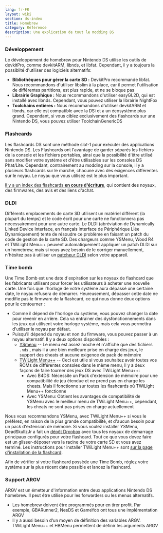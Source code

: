 ```yaml
---
lang: fr-FR
layout: wiki
section: ds-index
title: Homebrew
category: Référence
description: Une explication de tout le modding DS
---
```


### Développement

Le développement de homebrew pour Nintendo DS utilise les outils de devkitPro, comme devkitARM, libnds, et libfat. Cependant, il y a toujours la possiblité d'utiliser des logiciels alternatifs:

- **Bibliothèques pour gérer la carte SD :** DevkitPro recommande libfat. Nous recommandons d'utiliser libslim à la place, car il permet l'utilisation de différentes partitions, est plus rapide, et ne se bloque pas
- **Librairie Graphique :** Nous recommandons d'utiliser easyGL2D, qui est installé avec libnds. Cependant, vous pouvez utiliser la librairie NightFox
- **Toolchains entières :** Nous recommandons d'utiliser devkitARM et libnds, car elle est compatible avec la DSi et a un écosystème plus grand. Cependant, si vous ciblez exclusivement des flashcards sur une Nintendo DS, vous pouvez utiliser ToolchainGenericDS

### Flashcards

Les flashcards DS sont une méthode slot-1 pour exécuter des applications Nintendo DS. Les Flashcards ont l'avantage de garder séparés les fichiers de la console et les fichiers portables, ainsi que la possibilité d'être utilisé sans modifier votre système et d'être utilisables sur les consoles DS Phat/Lite. Cependant, contrairement au modding sur la console, il y a plusieurs flashcards sur le marché, chacune avec des exigences différentes sur le noyau. Le noyau que vous utilisez est le plus important.

[Il y a un index des flashcards **en cours d'écriture**](https://nightyoshi370.github.io/mm-github-pages-starter/), qui contient des noyaux, des firmwares, des avis et des liens d'achat.

### DLDI

Différents emplacements de carte SD utilisent un matériel différent (la plupart du temps) et le code écrit pour une carte ne fonctionnera pas nécessairement pour une autre carte. Le DLDI (abréviation de Dynamically Linked Device Interface, en français Interface de Périphérique Liée Dynamiquement) tente de résoudre ce problème en faisant un patch du code de gestion de la carte SD. Des chargeurs comme YSMenu, Wood R4 et TWiLight Menu++ peuvent automatiquement appliquer un patch DLDI sur un homebrew, mais si vous avez besoin de le corriger manuellement, n'hésitez pas à utiliser un [patcheur DLDI](https://www.chishm.com/DLDI#tools) selon votre appareil.

### Time bomb

Une Time Bomb est une date d'expiration sur les noyaux de flashcard que les fabricants utilisent pour forcer les utilisateurs à acheter une nouvelle carte. Une fois que l'horloge de votre système aura dépassé une certaine date, le noyau refusera de démarrer. Heureusement, dépasser cette date ne modifie pas le firmware de la flashcard, ce qui nous donne deux options pour le contourner :

- Comme il dépend de l'horloge du système, vous pouvez changer la date pour revenir en arrière. Cela va entrainer des dysfonctionnements dans les jeux qui utilisent votre horloge système, mais cela vous permettra d'utiliser le noyau par défaut.
- Puisqu'il dépend du noyau et non du firmware, vous pouvez passer à un noyau alternatif. Il y a deux options disponibles :
  - [YSmenu](https://gbatemp.net/threads/retrogamefan-updates-releases.267243/) -- Le menu est assez moche et n'affiche que des fichiers `.nds` , mais il a une bien meilleure prise en charge des jeux, le support des cheats et aucune exigence de pack de mémoire
  - [TWiLight Menu++](https://github.com/DS-Homebrew/TWiLightMenu) -- Ceci est utile si vous souhaitez avoir toutes vos ROMs de différentes consoles dans le même menu, Il y a deux façons de faire tourner des jeux DS avec TWiLight Menu++:
    - Avec B4DS: Nécessite un Pack d'extension de mémoire pour une compatibilité de jeu étendue et ne prend pas en charge les cheats. Mais il fonctionne sur toutes les flashcards où TWiLight Menu++ fonctionne
    - Avec YSMenu: Obtient les avantages de compatibilité de YSMenu avec le meilleur menu de TWiLight Menu++, cependant, les cheats ne sont pas prises en charge actuellement

Nous vous recommandons YSMenu, avec TWiLight Menu++ si vous le préférez, en raison de la plus grande compatibilité, et d'aucun besoin pour un pack d'extension de mémoire. Si vous voulez installer YSMenu, DeadSkullzJr a fait un [dépôt Dropbox](https://www.dropbox.com/sh/egadrhxj8gimu5t/AACv2KqWmeXEHkxoYRluobxha?dl=0) avec tous les noyaux de démarrage principaux configurés pour votre flashcard. Tout ce que vous devez faire est un glisser-déposer vers la racine de votre carte SD et vous avez terminé. Les instructions pour installer TWiLight Menu++ sont [sur la page d'installation de la flashcard](../twilightmenu/installing-flashcard).

Afin de vérifier si votre flashcard possède une Time Bomb, réglez votre système sur la plus récent date possible et lancez la flashcard.

### Support ARGV
ARGV est un émetteur d'information entre deux applications Nintendo DS homebrew. Il peut être utilisé pour les forwarders ou les menus alternatifs.

- Les homebrew doivent être programmés pour en tirer profit. Par exemple, GBARunner2, NesDS et GameYob ont tous une implémentation ARGV
- Il y a aussi besoin d'un moyen de définition des variables ARGV. TWiLight Menu++ et HBMenu permettent de définir les arguments ARGV
